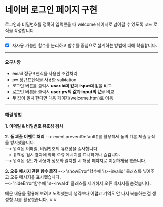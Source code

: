 # 네이버 로그인 페이지 구현


로그인과 비밀번호를 정확히 입력했을 때 welcome 페이지로 넘어갈 수 있도록 코드 로직을 작성합니다.


---
- [x] 재사용 가능한 함수를 분리하고 함수를 중심으로 설계하는 방법에 대해 학습합니다.


---
#### 요구사항

- email 정규표현식을 사용한 조건처리 
- pw 정규표현식을 사용한 validation 
- 로그인 버튼을 클릭시 **user.id의 값**과 **input의 값**을 비교
- 로그인 버튼을 클릭시 **user.pw의 값**과 **input의 값**을 비교
- 두 값이 일치 한다면 다음 페이지(welcome.html)로 이동


---
#### 해결 방법
**1. 이메일 & 비밀번호 유효성 검사**

**2. 폼 제출 이벤트 처리**
--> event.preventDefault()를 활용해서 폼의 기본 제출 동작을 방지했습니다.<br>
--> 입력된 이메일, 비밀번호의 유효성을 검사합니다.<br>
--> 유효성 검사 결과에 따라 오류 메시지를 표시하거나 숨깁니다.<br>
--> 입력된 정보가 사용자 정보와 일치할 시 해당 페이지로 이동하게끔 했습니다.

**3. 오류 메시지 관련 함수 로직**
--> 'showError'함수에 'is--invalid' 클래스를 넣어주고 오류 메시지를 표시했습니다.<br>
--> 'hideError'함수에 'is--invalid' 클래스를 제거해서 오류 메시지를 숨겼습니다.


배운 내용을 활용해 보려고 노력했는데 생각보다 어렵고 기억도 안 나서 복습하는 겸 생성형 AI를 활용했습니다. ㅎㅎ

